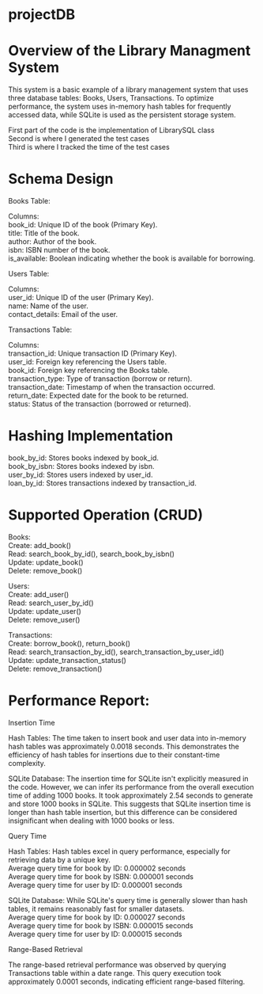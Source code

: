 # projectDB
# Overview of the Library Managment System
This system is a basic example of a library management system that uses three database tables: Books, Users, Transactions.
To optimize performance, the system uses in-memory hash tables for frequently accessed data, while SQLite is used as the persistent storage system.

First part of the code is the implementation of LibrarySQL class<br />
Second is where I generated the test cases<br />
Third is where I tracked the time of the test cases

# Schema Design

Books Table:

Columns:<br />
book_id: Unique ID of the book (Primary Key).<br />
title: Title of the book.<br />
author: Author of the book.<br />
isbn: ISBN number of the book.<br />
is_available: Boolean indicating whether the book is available for borrowing.<br />

Users Table:

Columns:<br />
user_id: Unique ID of the user (Primary Key).<br />
name: Name of the user.<br />
contact_details: Email of the user.<br />

Transactions Table:

Columns:<br />
transaction_id: Unique transaction ID (Primary Key).<br />
user_id: Foreign key referencing the Users table.<br />
book_id: Foreign key referencing the Books table.<br />
transaction_type: Type of transaction (borrow or return).<br />
transaction_date: Timestamp of when the transaction occurred.<br />
return_date: Expected date for the book to be returned.<br />
status: Status of the transaction (borrowed or returned).<br />

# Hashing Implementation

book_by_id: Stores books indexed by book_id. <br />
book_by_isbn: Stores books indexed by isbn.<br />
user_by_id: Stores users indexed by user_id. <br />
loan_by_id: Stores transactions indexed by transaction_id. <br />

# Supported Operation (CRUD)

Books:<br />
Create: add_book()<br />
Read: search_book_by_id(), search_book_by_isbn()<br />
Update: update_book()<br />
Delete: remove_book()<br />

Users:<br />
Create: add_user()<br />
Read: search_user_by_id()<br />
Update: update_user()<br />
Delete: remove_user()<br />

Transactions:<br />
Create: borrow_book(), return_book()<br />
Read: search_transaction_by_id(), search_transaction_by_user_id()<br />
Update: update_transaction_status()<br />
Delete: remove_transaction()<br />

# Performance Report:

Insertion Time<br />

Hash Tables: The time taken to insert book and user data into in-memory hash tables was approximately 0.0018 seconds. This demonstrates the efficiency of hash tables for insertions due to their constant-time complexity.

SQLite Database: The insertion time for SQLite isn't explicitly measured in the code. However, we can infer its performance from the overall execution time of adding 1000 books. It took approximately 2.54 seconds to generate and store 1000 books in SQLite. This suggests that SQLite insertion time is longer than hash table insertion, but this difference can be considered insignificant when dealing with 1000 books or less.<br />

Query Time<br />

Hash Tables: Hash tables excel in query performance, especially for retrieving data by a unique key.<br />
Average query time for book by ID: 0.000002 seconds<br />
Average query time for book by ISBN: 0.000001 seconds<br />
Average query time for user by ID: 0.000001 seconds<br />

SQLite Database: While SQLite's query time is generally slower than hash tables, it remains reasonably fast for smaller datasets.<br />
Average query time for book by ID: 0.000027 seconds<br />
Average query time for book by ISBN: 0.000015 seconds<br />
Average query time for user by ID: 0.000015 seconds<br />

Range-Based Retrieval<br />

The range-based retrieval performance was observed by querying Transactions table within a date range. This query execution took approximately 0.0001 seconds, indicating efficient range-based filtering.
